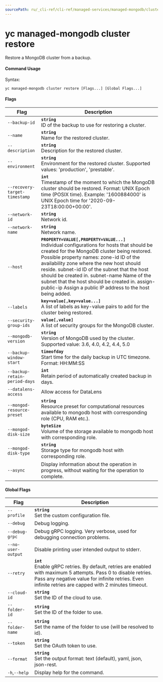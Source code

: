 ```yaml
---
sourcePath: ru/_cli-ref/cli-ref/managed-services/managed-mongodb/cluster/restore.md
---
```

# yc managed-mongodb cluster restore

Restore a MongoDB cluster from a backup.

#### Command Usage

Syntax: 

`yc managed-mongodb cluster restore [Flags...] [Global Flags...]`

#### Flags

| Flag | Description |
|----|----|
|`--backup-id`|<b>`string`</b><br/> ID of the backup to use for restoring a cluster.|
|`--name`|<b>`string`</b><br/> Name for the restored cluster.|
|`--description`|<b>`string`</b><br/> Description for the restored cluster.|
|`--environment`|<b>`string`</b><br/> Environment for the restored cluster. Supported values: 'production', 'prestable'.|
|`--recovery-target-timestamp`|<b>`int`</b><br/> Timestamp of the moment to which the MongoDB cluster should be restored. Format: UNIX Epoch time (POSIX time). Example: '1600884000' is UNIX Epoch time for '2020-09-23T18:00:00+00:00'.|
|`--network-id`|<b>`string`</b><br/> Network id.|
|`--network-name`|<b>`string`</b><br/> Network name.|
|`--host`|<b>`PROPERTY=VALUE[,PROPERTY=VALUE...]`</b><br/> Individual configurations for hosts that should be created for the MongoDB cluster being restored.  Possible property names:  zone-id ID of the availability zone where the new host should reside.  subnet-id ID of the subnet that the host should be created in.  subnet-name Name of the subnet that the host should be created in.  assign-public-ip Assign a public IP address to the host being added.  |
|`--labels`|<b>`key=value[,key=value...]`</b><br/> A list of labels as key-value pairs to add for the cluster being restored.|
|`--security-group-ids`|<b>`value[,value]`</b><br/> A list of security groups for the MongoDB cluster.|
|`--mongodb-version`|<b>`string`</b><br/> Version of MongoDB used by the cluster. Supported value: 3.6, 4.0, 4.2, 4.4, 5.0|
|`--backup-window-start`|<b>`timeofday`</b><br/> Start time for the daily backup in UTC timezone. Format: HH:MM:SS|
|`--backup-retain-period-days`|<b>`int`</b><br/> Retain period of automatically created backup in days.|
|`--datalens-access`| Allow access for DataLens|
|`--mongod-resource-preset`|<b>`string`</b><br/> Resource preset for computational resources available to mongodb host with corresponding role (CPU, RAM etc.).|
|`--mongod-disk-size`|<b>`byteSize`</b><br/> Volume of the storage available to mongodb host with corresponding role.|
|`--mongod-disk-type`|<b>`string`</b><br/> Storage type for mongodb host with corresponding role.|
|`--async`| Display information about the operation in progress, without waiting for the operation to complete.|

#### Global Flags

| Flag | Description |
|----|----|
|`--profile`|<b>`string`</b><br/>Set the custom configuration file.|
|`--debug`|Debug logging.|
|`--debug-grpc`|Debug gRPC logging. Very verbose, used for debugging connection problems.|
|`--no-user-output`|Disable printing user intended output to stderr.|
|`--retry`|<b>`int`</b><br/>Enable gRPC retries. By default, retries are enabled with maximum 5 attempts. Pass 0 to disable retries. Pass any negative value for infinite retries. Even infinite retries are capped with 2 minutes timeout.|
|`--cloud-id`|<b>`string`</b><br/>Set the ID of the cloud to use.|
|`--folder-id`|<b>`string`</b><br/>Set the ID of the folder to use.|
|`--folder-name`|<b>`string`</b><br/>Set the name of the folder to use (will be resolved to id).|
|`--token`|<b>`string`</b><br/>Set the OAuth token to use.|
|`--format`|<b>`string`</b><br/>Set the output format: text (default), yaml, json, json-rest.|
|`-h`,`--help`|Display help for the command.|

